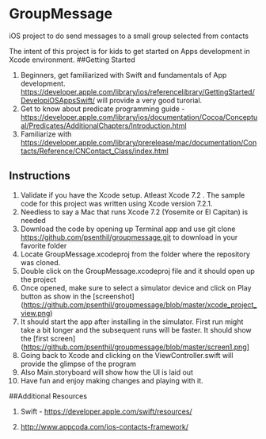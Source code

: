 # GroupMessage
iOS project to do send messages to a small group selected from contacts

The intent of this project is for kids to get started on Apps development in Xcode environment. 
##Getting Started
1. Beginners, get familiarized with Swift and fundamentals of App development.  https://developer.apple.com/library/ios/referencelibrary/GettingStarted/DevelopiOSAppsSwift/ will provide a very good turorial. 
2. Get to know about predicate programming guide - https://developer.apple.com/library/ios/documentation/Cocoa/Conceptual/Predicates/AdditionalChapters/Introduction.html
3. Familiarize with https://developer.apple.com/library/prerelease/mac/documentation/Contacts/Reference/CNContact_Class/index.html

## Instructions
1. Validate if you have the Xcode setup.  Atleast Xcode 7.2 . The sample code for this project was written using Xcode version 7.2.1. 
2. Needless to say a Mac that runs Xcode 7.2 (Yosemite or El Capitan) is needed
3. Download the code by opening up Terminal app and use git clone  https://github.com/psenthil/groupmessage.git to download in your favorite folder
4. Locate GroupMessage.xcodeproj from the folder where the repository was cloned. 
5. Double click on the GroupMessage.xcodeproj file and it should open up the project
6. Once opened, make sure to select a simulator device and click on Play button  as show in the [screenshot] (https://github.com/psenthil/groupmessage/blob/master/xcode_project_view.png)
7. It should start the app after installing in the simulator. First run might take a bit longer and the subsequent runs will be faster. It should show the [first screen](https://github.com/psenthil/groupmessage/blob/master/screen1.png]
8. Going back to Xcode and clicking on the ViewController.swift will provide the glimpse of the program
9. Also Main.storyboard will show how the UI is laid out
10. Have fun and enjoy making changes and playing with it. 

##Additional Resources
1. Swift - https://developer.apple.com/swift/resources/

2. http://www.appcoda.com/ios-contacts-framework/

